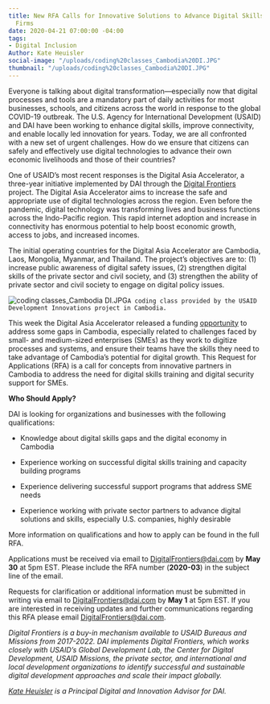```yaml
---
title: New RFA Calls for Innovative Solutions to Advance Digital Skills for Small
  Firms
date: 2020-04-21 07:00:00 -04:00
tags:
- Digital Inclusion
Author: Kate Heuisler
social-image: "/uploads/coding%20classes_Cambodia%20DI.JPG"
thumbnail: "/uploads/coding%20classes_Cambodia%20DI.JPG"
---
```


Everyone is talking about digital transformation—especially now that digital processes and tools are a mandatory part of daily activities for most businesses, schools, and citizens across the world in response to the global COVID-19 outbreak. The U.S. Agency for International Development (USAID) and DAI have been working to enhance digital skills, improve connectivity, and enable locally led innovation for years. Today, we are all confronted with a new set of urgent challenges. How do we ensure that citizens can safely and effectively use digital technologies to advance their own economic livelihoods and those of their countries?

<!--more-->

One of USAID’s most recent responses is the Digital Asia Accelerator, a three-year initiative implemented by DAI through the [Digital Frontiers](https://www.dai.com/our-work/projects/worldwide-digital-frontiers-df) project. The Digital Asia Accelerator aims to increase the safe and appropriate use of digital technologies across the region. Even before the pandemic, digital technology was transforming lives and business functions across the Indo-Pacific region. This rapid internet adoption and increase in connectivity has enormous potential to help boost economic growth, access to jobs, and increased incomes.

The initial operating countries for the Digital Asia Accelerator are Cambodia, Laos, Mongolia, Myanmar, and Thailand. The project’s objectives are to: (1) increase public awareness of digital safety issues, (2) strengthen digital skills of the private sector and civil society, and (3) strengthen the ability of private sector and civil society to engage on digital policy issues.

![coding classes_Cambodia DI.JPG](/uploads/coding%20classes_Cambodia%20DI.JPG)`A coding class provided by the USAID Development Innovations project in Cambodia.`

This week the Digital Asia Accelerator released a funding [opportunity](https://drive.google.com/file/d/1D3dIvEoRGTC0IO7nJMLa1h88r7vzzA1M/view?usp=sharing) to address some gaps in Cambodia, especially related to challenges faced by small- and medium-sized enterprises (SMEs) as they work to digitize processes and systems, and ensure their teams have the skills they need to take advantage of Cambodia’s potential for digital growth. This Request for Applications (RFA) is a call for concepts from innovative partners in Cambodia to address the need for digital skills training and digital security support for SMEs.

**Who Should Apply?**

DAI is looking for organizations and businesses with the following qualifications:

* Knowledge about digital skills gaps and the digital economy in Cambodia

* Experience working on successful digital skills training and capacity building programs

* Experience delivering successful support programs that address SME needs

* Experience working with private sector partners to advance digital solutions and skills, especially U.S. companies, highly desirable

More information on qualifications and how to apply can be found in the full RFA.

Applications must be received via email to [DigitalFrontiers@dai.com](mailto:DigitalFrontiers@dai.com) by **May 30** at 5pm EST. Please include the RFA number (**2020-03**) in the subject line of the email.

Requests for clarification or additional information must be submitted in writing via email to [DigitalFrontiers@dai.com](mailto:DigitalFrontiers@dai.com) by **May 1** at 5pm EST. If you are interested in receiving updates and further communications regarding this RFA please email DigitalFrontiers@dai.com.

*Digital Frontiers is a buy-in mechanism available to USAID Bureaus and Missions from 2017-2022. DAI implements Digital Frontiers, which works closely with USAID’s Global Development Lab, the Center for Digital Development, USAID Missions, the private sector, and international and local development organizations to identify successful and sustainable digital development approaches and scale their impact globally.*

*[Kate Heuisler](https://www.dai.com/who-we-are/our-team/kate-heuisler) is a Principal Digital and Innovation Advisor for DAI.*